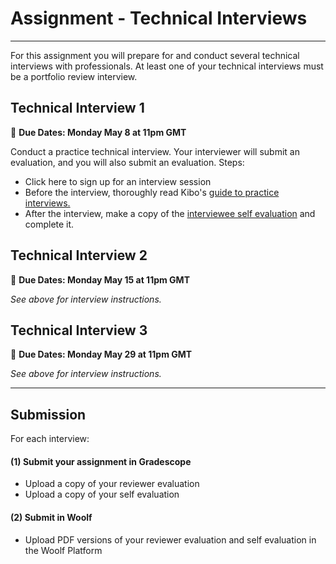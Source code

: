 
# Assignment - Technical Interviews
-----
For this assignment you will prepare for and conduct several technical interviews with professionals. At least one of your technical interviews must be a portfolio review interview. 

## Technical Interview 1
<aside>
  
  📝 **Due Dates: Monday May 8 at 11pm GMT**
 
</aside>

Conduct a practice technical interview. Your interviewer will submit an evaluation, and you will also submit an evaluation. Steps:
- Click here to sign up for an interview session 
- Before the interview, thoroughly read Kibo's <a href="http://www.example.com/" target="_blank">guide to practice interviews.</a> 
- After the interview, make a copy of the <a href="http://www.example.com/" target="_blank">interviewee self evaluation</a> and complete it. 

## Technical Interview 2
<aside>
  
  📝 **Due Dates: Monday May 15 at 11pm GMT**
 
</aside>

*See above for interview instructions.* 


## Technical Interview 3
<aside>
  
  📝 **Due Dates: Monday May 29 at 11pm GMT**
 
</aside>

*See above for interview instructions.* 

---

## Submission

For each interview:

#### (1) Submit your assignment in Gradescope
- Upload a copy of your reviewer evaluation
- Upload a copy of your self evaluation


#### (2) Submit in Woolf
- Upload PDF versions of your reviewer evaluation and self evaluation in the Woolf Platform





